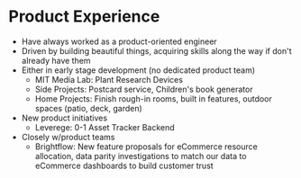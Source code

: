 # Product Experience
- Have always worked as a product-oriented engineer
- Driven by building beautiful things, acquiring skills along the way if don't already have them
- Either in early stage development (no dedicated product team)
  - MIT Media Lab: Plant Research Devices
  - Side Projects: Postcard service, Children's book generator
  - Home Projects: Finish rough-in rooms, built in features, outdoor spaces (patio, deck, garden)
- New product initiatives
  - Leverege: 0-1 Asset Tracker Backend
- Closely w/product teams
  - Brightflow: New feature proposals for eCommerce resource allocation, data parity investigations to match our data to eCommerce dashboards to build customer trust